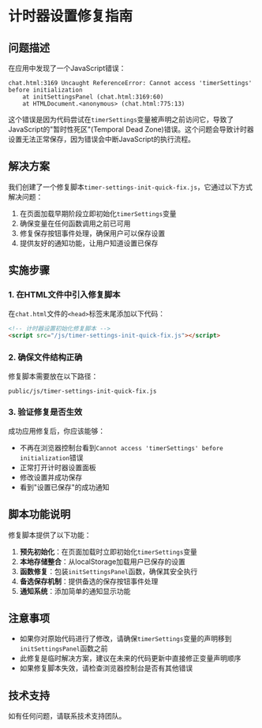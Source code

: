 # 计时器设置修复指南

## 问题描述

在应用中发现了一个JavaScript错误：

```
chat.html:3169 Uncaught ReferenceError: Cannot access 'timerSettings' before initialization
    at initSettingsPanel (chat.html:3169:60)
    at HTMLDocument.<anonymous> (chat.html:775:13)
```

这个错误是因为代码尝试在`timerSettings`变量被声明之前访问它，导致了JavaScript的"暂时性死区"(Temporal Dead Zone)错误。这个问题会导致计时器设置无法正常保存，因为错误会中断JavaScript的执行流程。

## 解决方案

我们创建了一个修复脚本`timer-settings-init-quick-fix.js`，它通过以下方式解决问题：

1. 在页面加载早期阶段立即初始化`timerSettings`变量
2. 确保变量在任何函数调用之前已可用
3. 修复保存按钮事件处理，确保用户可以保存设置
4. 提供友好的通知功能，让用户知道设置已保存

## 实施步骤

### 1. 在HTML文件中引入修复脚本

在`chat.html`文件的`<head>`标签末尾添加以下代码：

```html
<!-- 计时器设置初始化修复脚本 -->
<script src="/js/timer-settings-init-quick-fix.js"></script>
```

### 2. 确保文件结构正确

修复脚本需要放在以下路径：

```
public/js/timer-settings-init-quick-fix.js
```

### 3. 验证修复是否生效

成功应用修复后，你应该能够：

- 不再在浏览器控制台看到`Cannot access 'timerSettings' before initialization`错误
- 正常打开计时器设置面板
- 修改设置并成功保存
- 看到"设置已保存"的成功通知

## 脚本功能说明

修复脚本提供了以下功能：

1. **预先初始化**：在页面加载时立即初始化`timerSettings`变量
2. **本地存储整合**：从localStorage加载用户已保存的设置
3. **函数修复**：包装`initSettingsPanel`函数，确保其安全执行
4. **备选保存机制**：提供备选的保存按钮事件处理
5. **通知系统**：添加简单的通知显示功能

## 注意事项

- 如果你对原始代码进行了修改，请确保`timerSettings`变量的声明移到`initSettingsPanel`函数之前
- 此修复是临时解决方案，建议在未来的代码更新中直接修正变量声明顺序
- 如果修复脚本失效，请检查浏览器控制台是否有其他错误

## 技术支持

如有任何问题，请联系技术支持团队。 